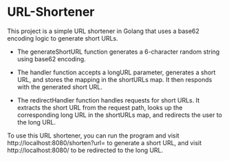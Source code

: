 # URL-Shortener
This project is a simple URL shortener in Golang that uses a base62 encoding logic to generate short URLs.

 - The generateShortURL function generates a 6-character random string using base62 encoding.
  
 - The handler function accepts a longURL parameter, generates a short URL, and stores the mapping in the shortURLs map. It then responds with the generated short URL.
 - The redirectHandler function handles requests for short URLs. It extracts the short URL from the request path, looks up the corresponding long URL in the shortURLs map, and redirects the user to the long URL.
  

To use this URL shortener, you can run the program and visit 
http://localhost:8080/shorten?url=<your-long-url> to generate a short URL, and visit http://localhost:8080/<your-short-url> to be redirected to the long URL.